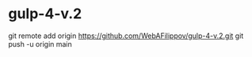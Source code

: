 # gulp-4-v.2
git remote add origin https://github.com/WebAFilippov/gulp-4-v.2.git
git push -u origin main
